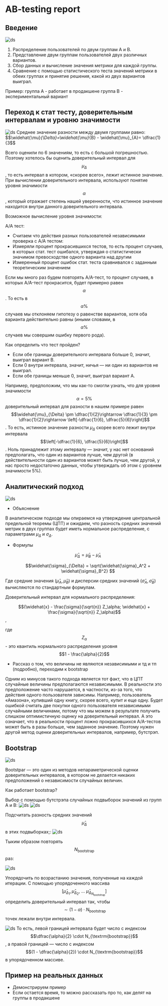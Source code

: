 # AB-testing report 
## Введение

![ds](./interaction.png)
1. Распределение пользователей по двум группам A и B.
2. Представление двум группам пользователей двух различных вариантов.
3. Сбор данных и вычисление значения метрики для каждой группы.
4. Сравнение с помощью статистического теста значений метрики в обеих группах и принятие решения, какой из двух вариантов выиграл.

Пример: группа A - работает в продакшене
группа B - экспериментальный вариант

## Переход к стат тесту, доверительным интервалам и уровню значимости
![ds](./test1.png)
Среднее значение разности между двумя группами равно: 
$$\widehat{\mu}_{\Delta}=\widehat{\mu}_{B} - \widehat{\mu}_{A}= \dfrac{1}{3$$

Всего оценили по 6 значениям, то есть с большой погрешностью.
Поэтому хотелось бы оценить доверительный интервал для  $$\mu_{\Delta}$$, то есть интервал в котором, «скорее всего», лежит истинное значение.
При вычислении доверительного интервала, используют понятие уровня значимости $$\alpha$$, который отражает степень нашей уверенности, что истинное значение находится внутри данного доверительного интервала.

Возможное вычисление уровня значимости: 

A/A тест:
* Считаем что действия разных пользователей независимыми
проверка с A/A тестом:
* Измеряли процент прокрасившихся тестов, то есть процент случаев, в которых стат. тест ошибался, утверждая о статистически значимом превосходстве одного варианта над другим
* Измеренный процент ошибок стат. теста сравнивался с заданным теоретическим значением

Если мы много раз будем повторять A/A-тест, то процент случаев, в которых A/A-тест прокрасится, будет примерно равен $$\alpha$$. То есть в $$\alpha \%$$ случаев мы отклоняем гипотезу о равенстве вариантов, хотя оба варианта действительно равны (иными словами, в $$\alpha \%$$ случаев мы совершим ошибку первого рода).

Как определить что тест пройден?
 * Если обе границы доверительного интервала больше 0, значит, выиграл вариант B.
 * Если 0 внутри интервала, значит, ничья — ни один из вариантов не выиграл.
 * Если обе границы меньше 0, значит, выиграл вариант A.

 Например, предположим, что мы как-то смогли узнать, что для уровня значимости $$\alpha=5\%$$ доверительный интервал для разности в нашем примере равен $$\widehat{\mu}_{\Delta} \pm \dfrac{1}{2}\rightarrow \dfrac{1}{3} \pm \dfrac{1}{2}\rightarrow \left[-\dfrac{1}{6}, \dfrac{5}{6}\right]$$. То есть, истинное значение разности $\mu_{\Delta}$ скорее всего лежит внутри интервала $$\left[-\dfrac{1}{6}, \dfrac{5}{6}\right]$$. 
  Ноль принадлежит этому интервалу — значит, у нас нет оснований предполагать, что один из вариантов лучше, чем другой (в действительности один из вариантов может быть лучше, чем другой, у нас просто недостаточно данных, чтобы утверждать об этом с уровнем значимости 5%).


## Аналитический подход
![ds](./analytic_estimation.png)
* Объяснение

В аналитическом подходе мы опираемся на утверждение центральной предельной теоремы (ЦПТ) и ожидаем, что разность средних значений метрик в двух группах будет иметь нормальное распределение, с параметрами $\mu_{\Delta}$ и $\sigma_{\Delta}$. 
* Формулы 

    $$\widehat{\mu}_{\Delta} = \widehat{\mu}_{B} - \widehat{\mu}_{A}$$
    
    $$\widehat{\sigma}_{\Delta} = \sqrt{\widehat{\sigma}_A^2 + \widehat{\sigma}_B^2} $$

Где средние значения ($\widehat{\mu}_A, \widehat{\mu}_B$) и дисперсии средних значений ($\widehat{\sigma}_A, \widehat{\sigma}_B$) вычисляются по стандартным формулам.

Доверительный интервал для нормального распределения:

$$(\widehat{x} - \frac{\sigma}{\sqrt{n}} Z_\alpha; \widehat{x} + \frac{\sigma}{\sqrt{n}} Z_\alpha)$$,

где $$Z_\alpha$$ - это квантиль нормального
распределения уровня $$1 - \frac{\alpha}{2}$$
* Рассказ о том, что величины не являются независимыми и тд и тп (подробно), переходим к bootstrap

Одним из минусов такого подхода является тот факт, что в ЦПТ случайные величины предполагаются независимыми. В реальности это предположение часто нарушается, в частности, из-за того, что действия одного пользователя зависимы. Например, пользователь «Амазона», купивший одну книгу, скорее всего, купит и еще одну. Будет ошибкой считать две покупки одного пользователя независимыми случайными величинами, потому что мы можем в результате получить слишком оптимистичную оценку на доверительный интервал. А это означает, что в реальности процент ложно прокрасившихся A/A-тестов может быть в разы больше, чем заданное значение. Поэтому нужен другой метод оценки доверительных интервалов, например, бутстрэп.

## Bootstrap

![ds](./bootstrap.png)

Bootstpar — это один из методов непараметрической оценки доверительных интервалов, в котором не делается никаких предположений о независимости случайных величин. 

Как работает bootstrap?

Выбор с помощью бутстрэпа случайных подвыборок значений из групп A и B:
![ds](./bootstrap1.png)
![ds](./bootstrap2.png)

Подсчитать разность средних значений $$\widehat{\mu}_{\Delta}$$ в этих подвыборках;:
![ds](./bootstrap3.png)



Тыким образом повторять $$N_{\textrm{bootstrap}}$$ раз:

![ds](./bootstrap4.png)



Упорядочить по возрастанию значения, полученные на каждой итерации. С помощью упорядоченного массива $$\left[\widehat{\mu}_{\Delta_1}, \widehat{\mu}_{\Delta_2}, ~ \dots ~ \widehat{\mu}_{\Delta_{N_{\textrm{bootstrap}}}}\right]$$ определить доверительный интервал так, чтобы $$\sim (1- \alpha)\cdot N_{\textrm{bootstrap}}$$ точек лежали внутри интервала. 

![ds](./bootstrap5.jpg)
То есть, левой границей интервала будет число с индексом
$$\dfrac{\alpha}{2} \cdot N_{\textrm{bootstrap}}$$, а правой границей — число с индексом $$(1 - \dfrac{\alpha}{2}) \cdot N_{\textrm{bootstrap}}$$ в упорядоченном массиве.

## Пример на реальных данных
* Демонстрируем пример
* Если остается время, то можно рассказать про то, как делят на группы в продакшене